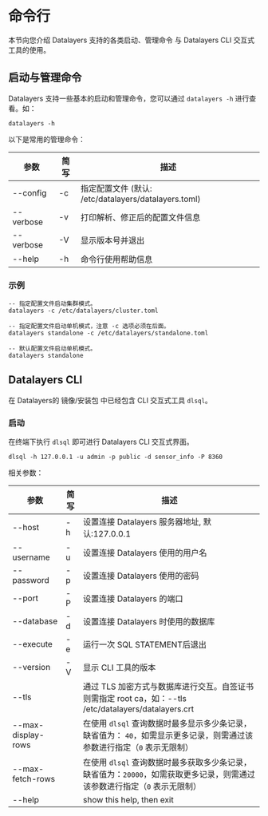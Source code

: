 # 命令行

本节向您介绍 Datalayers 支持的各类启动、管理命令 与 Datalayers CLI 交互式工具的使用。

## 启动与管理命令

Datalayers 支持一些基本的启动和管理命令，您可以通过 `datalayers -h` 进行查看。如：

```shell
datalayers -h
```

以下是常用的管理命令：

| 参数             | 简写     | 描述                                                       |
| ----------      | -------  | ------------------------------------------------------    |
| --config        | -c       | 指定配置文件 (默认: /etc/datalayers/datalayers.toml)         |
| --verbose       | -v       | 打印解析、修正后的配置文件信息                                 |
| --verbose       | -V       | 显示版本号并退出                                             |
| --help          | -h       | 命令行使用帮助信息                                           |

### 示例

```shell
-- 指定配置文件启动集群模式。
datalayers -c /etc/datalayers/cluster.toml

-- 指定配置文件启动单机模式，注意 -c 选项必须在后面。
datalayers standalone -c /etc/datalayers/standalone.toml

-- 默认配置文件启动单机模式。
datalayers standalone
```

## Datalayers CLI

在 Datalayers的 镜像/安装包 中已经包含 CLI 交互式工具 `dlsql`。

### 启动

在终端下执行 `dlsql` 即可进行 Datalayers CLI 交互式界面。

```shell
dlsql -h 127.0.0.1 -u admin -p public -d sensor_info -P 8360
```

相关参数：

| 参数                | 简写     | 描述                                                                                                |
| ----------         | -------  | ----------------------------------------------------------------------------------------------    |
| --host             | -h       | 设置连接 Datalayers 服务器地址, 默认:127.0.0.1                                                         |
| --username         | -u       | 设置连接 Datalayers 使用的用户名                                                                      |
| --password         | -p       | 设置连接 Datalayers 使用的密码                                                                        |
| --port             | -P       | 设置连接 Datalayers 的端口                                                                           |
| --database         | -d       | 设置连接 Datalayers 时使用的数据库                                                                    |
| --execute          | -e       | 运行一次 SQL STATEMENT后退出                                                                         |
| --version          | -V       | 显示 CLI 工具的版本                                                                                  |
| --tls              |          | 通过 TLS 加密方式与数据库进行交互。自签证书则需指定 root ca，如：--tls /etc/datalayers/datalayers.crt       |
| --max-display-rows |          | 在使用 `dlsql` 查询数据时最多显示多少条记录，缺省值为： `40`，如需显示更多记录，则需通过该参数进行指定（`0` 表示无限制）         |
| --max-fetch-rows   |          | 在使用 `dlsql` 查询数据时最多获取多少条记录，缺省值为：`20000`，如需获取更多记录，则需通过该参数进行指定（`0` 表示无限制）           |
| --help             |          | show this help, then exit                                                                          |
